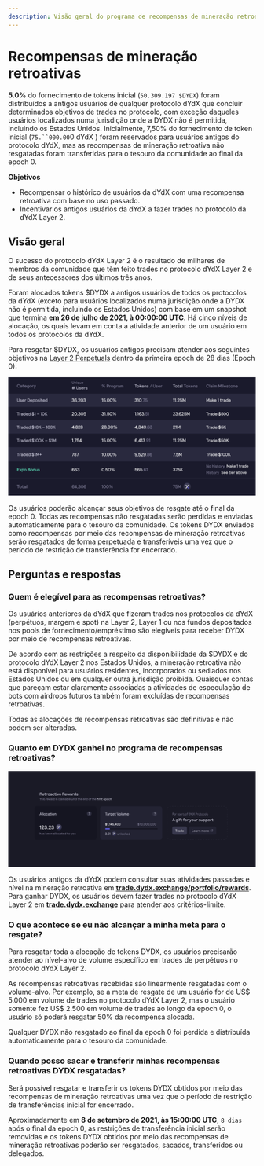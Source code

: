 ```yaml
---
description: Visão geral do programa de recompensas de mineração retroativas.
---
```


# Recompensas de mineração retroativas

**5.0%** do fornecimento de tokens inicial (`50.309.197 $DYDX`) foram distribuídos a antigos usuários de qualquer protocolo dYdX que concluir determinados objetivos de trades no protocolo, com exceção daqueles usuários localizados numa jurisdição onde a DYDX não é permitida, incluindo os Estados Unidos. Inicialmente, 7,50% do fornecimento de token inicial (`75.``000.00`0 dYdX ) foram reservados para usuários antigos do protocolo dYdX, mas as recompensas de mineração retroativa não resgatadas foram transferidas para o tesouro da comunidade ao final da epoch 0.

**Objetivos**

* Recompensar o histórico de usuários da dYdX com uma recompensa retroativa com base no uso passado.
* Incentivar os antigos usuários da dYdX a fazer trades no protocolo da dYdX Layer 2.

## Visão geral

O sucesso do protocolo dYdX Layer 2 é o resultado de milhares de membros da comunidade que têm feito trades no protocolo dYdX Layer 2 e de seus antecessores dos últimos três anos.

Foram alocados tokens $DYDX a antigos usuários de todos os protocolos da dYdX (exceto para usuários localizados numa jurisdição onde a DYDX não é permitida, incluindo os Estados Unidos) com base em um snapshot que termina **em 26 de julho de 2021, à 00:00:00 UTC**. Há cinco níveis de alocação, os quais levam em conta a atividade anterior de um usuário em todos os protocolos da dYdX.

Para resgatar $DYDX, os usuários antigos precisam atender aos seguintes objetivos na [Layer 2 Perpetuals](https://trade.dydx.exchange) dentro da primeira epoch de 28 dias (Epoch 0):

![](../.gitbook/assets/1-retroactive-buckets.png)

Os usuários poderão alcançar seus objetivos de resgate até o final da epoch 0. Todas as recompensas não resgatadas serão perdidas e enviadas automaticamente para o tesouro da comunidade. Os tokens DYDX enviados como recompensas por meio das recompensas de mineração retroativas serão resgatados de forma perpetuada e transferíveis uma vez que o período de restrição de transferência for encerrado.

## **Perguntas e respostas**

### **Quem é elegível para as recompensas retroativas?**

Os usuários anteriores da dYdX que fizeram trades nos protocolos da dYdX (perpétuos, margem e spot) na Layer 2, Layer 1 ou nos fundos depositados nos pools de fornecimento/empréstimo são elegíveis para receber DYDX por meio de recompensas retroativas.

De acordo com as restrições a respeito da disponibilidade da $DYDX e do protocolo dYdX Layer 2 nos Estados Unidos, a mineração retroativa não está disponível para usuários residentes, incorporados ou sediados nos Estados Unidos ou em qualquer outra jurisdição proibida. Quaisquer contas que pareçam estar claramente associadas a atividades de especulação de bots com airdrops futuros também foram excluídas de recompensas retroativas.

Todas as alocações de recompensas retroativas são definitivas e não podem ser alteradas.

### Quanto em DYDX ganhei no programa de recompensas retroativas?

![Veja seu claim milestone e o respectivo andamento](../.gitbook/assets/1-retroactive-earn-view.png)

Os usuários antigos da dYdX podem consultar suas atividades passadas e nível na mineração retroativa em [**trade.dydx.exchange/portfolio/rewards**](https://trade.dydx.exchange/portfolio/rewards). Para ganhar DYDX, os usuários devem fazer trades no protocolo dYdX Layer 2 em [**trade.dydx.exchange**](https://trade.dydx.exchange/) para atender aos critérios-limite.

### O que acontece se eu não alcançar a minha meta para o resgate?

Para resgatar toda a alocação de tokens DYDX, os usuários precisarão atender ao nível-alvo de volume específico em trades de perpétuos no protocolo dYdX Layer 2.

As recompensas retroativas recebidas são linearmente resgatadas com o volume-alvo. Por exemplo, se a meta de resgate de um usuário for de US$ 5.000 em volume de trades no protocolo dYdX Layer 2, mas o usuário somente fez US$ 2.500 em volume de trades ao longo da epoch 0, o usuário só poderá resgatar 50% da recompensa alocada.

Qualquer DYDX não resgatado ao final da epoch 0 foi perdida e distribuída automaticamente para o tesouro da comunidade.

### Quando posso sacar e transferir minhas recompensas retroativas DYDX resgatadas?

Será possível resgatar e transferir os tokens DYDX obtidos por meio das recompensas de mineração retroativas uma vez que o período de restrição de transferências inicial for encerrado.

Aproximadamente em **8 de setembro de 2021, às 15:00:00 UTC**, `8 dias` após o final da epoch 0, as restrições de transferência inicial serão removidas e os tokens DYDX obtidos por meio das recompensas de mineração retroativas poderão ser resgatados, sacados, transferidos ou delegados.
